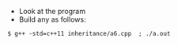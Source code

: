 * Look at the program
* Build any as follows:
```
$ g++ -std=c++11 inheritance/a6.cpp  ; ./a.out
```
